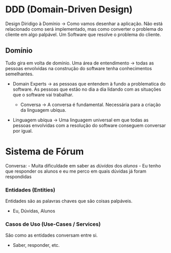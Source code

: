 # DDD (Domain-Driven Design)

Design Diridigo à Domínio -> Como vamos desenhar a aplicação. Não está relacionado como será implementado, mas como converter o problema do cliente em algo palpável. Um Software que resolve o problema do cliente.

## Domínio

Tudo gira em volta de domínio.
Uma área de entendimento -> todas as pessoas envolvidas na construção do software tenha conhecimentos semelhantes.

- Domain Experts
  -> as pessoas que entendem à fundo a problematica do software. As pessoas que estão no dia a dia lidando com as situações que o software vai trabalhar.

  - Conversa
    -> A conversa é fundamental. Necessária para a criação da linguagem ubíqua.

- Linguagem ubíqua
  -> Uma linguagem universal em que todas as pessoas envolvidas com a resolução do software conseguem conversar por igual.

# Sistema de Fórum

Conversa: - Muita dificuldade em saber as _dúvidas_ dos _alunos_ - Eu tenho que responder os alunos e eu me perco em quais dúvidas já foram respondidas

### Entidades (Entities)

Entidades são as palavras chaves que são coisas palpáveis.

- Eu, Dúvidas, Alunos

### Casos de Uso (Use-Cases / Services)

São como as entidades conversam entre si.

- Saber, responder, etc.
